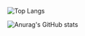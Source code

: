 ![Top Langs](https://github-readme-stats.vercel.app/api/top-langs/?username=shayanholakouee&layout=compact&theme=radical)

![Anurag's GitHub stats](https://github-readme-stats.vercel.app/api?username=shayanholakouee&show_icons=true&theme=radical)



<!--
**shayanholakouee/shayanholakouee** is a ✨ _special_ ✨ repository because its `README.md` (this file) appears on your GitHub profile.

Here are some ideas to get you started:

- 🔭 I’m currently working on ...
- 🌱 I’m currently learning ...
- 👯 I’m looking to collaborate on ...
- 🤔 I’m looking for help with ...
- 💬 Ask me about ...
- 📫 How to reach me: ...
- 😄 Pronouns: ...
- ⚡ Fun fact: ...
-->
